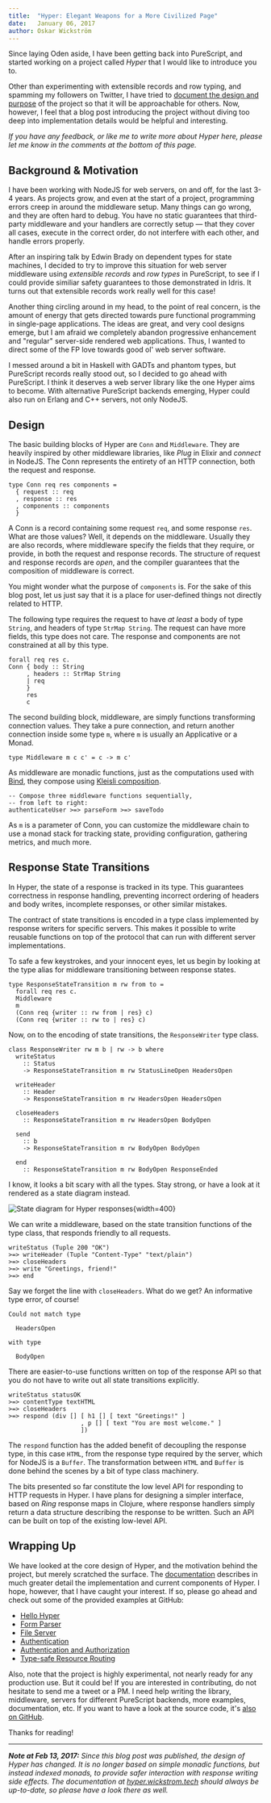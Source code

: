 ```yaml
---
title:  "Hyper: Elegant Weapons for a More Civilized Page"
date:   January 06, 2017
author: Oskar Wickström
---
```


Since laying Oden aside, I have been getting back into PureScript, and started
working on a project called *Hyper* that I would like to introduce you to.

Other than experimenting with extensible records and row typing, and spamming
my followers on Twitter, I have tried to [document the design and
purpose][documentation] of the project so that it will be approachable for
others. Now, however, I feel that a blog post introducing the project without
diving too deep into implementation details would be helpful and interesting.

*If you have any feedback, or like me to write more about Hyper here, please
let me know in the comments at the bottom of this page.*

## Background & Motivation

I have been working with NodeJS for web servers, on and off, for the last 3-4
years. As projects grow, and even at the start of a project, programming errors
creep in around the middleware setup. Many things can go wrong, and they are
often hard to debug. You have no static guarantees that third-party middleware
and your handlers are correctly setup &mdash; that they cover all cases,
execute in the correct order, do not interfere with each other, and handle
errors properly.

After an inspiring talk by Edwin Brady on dependent types for state machines,
I decided to try to improve this situation for web server middleware using
*extensible records* and *row types* in PureScript, to see if I could provide
similiar safety guarantees to those demonstrated in Idris. It turns out that
extensible records work really well for this case!

Another thing circling around in my head, to the point of real concern, is
the amount of energy that gets directed towards pure functional programming in
single-page applications. The ideas are great, and very cool designs emerge,
but I am afraid we completely abandon progressive enhancement and "regular"
server-side rendered web applications. Thus, I wanted to direct some of the
FP love towards good ol' web server software.

I messed around a bit in Haskell with GADTs and phantom types, but PureScript
records really stood out, so I decided to go ahead with PureScript. I think it
deserves a web server library like the one Hyper aims to become. With
alternative PureScript backends emerging, Hyper could also run on Erlang and
C++ servers, not only NodeJS.

## Design

The basic building blocks of Hyper are `Conn` and `Middleware`. They are
heavily inspired by other middleware libraries, like *Plug* in Elixir and
*connect* in NodeJS. The Conn represents the entirety of an HTTP connection, both
the request and response.

```{.haskell .purescript}
type Conn req res components =
  { request :: req
  , response :: res
  , components :: components
  }
```

A Conn is a record containing some request `req`, and some response `res`. What
are those values? Well, it depends on the middleware. Usually they are also
records, where middleware specify the fields that they require, or provide, in
both the request and response records. The structure of request and response
records are *open*, and the compiler guarantees that the composition of
middleware is correct.

You might wonder what the purpose of `components` is. For the sake of this
blog post, let us just say that it is a place for user-defined things not
directly related to HTTP.

The following type requires the request to have *at least* a body of type
`String`, and headers of type `StrMap String`. The request can have more
fields, this type does not care. The response and components are not
constrained at all by this type.

```{.haskell .purescript}
forall req res c.
Conn { body :: String
     , headers :: StrMap String
     | req
     }
     res
     c
```

The second building block, middleware, are simply functions transforming
connection values. They take a pure connection, and return another connection
inside some type `m`, where `m` is usually an Applicative or a Monad.

```{.haskell .purescript}
type Middleware m c c' = c -> m c'
```

As middleware are monadic functions, just as the computations used with
[Bind][bind], they compose using [Kleisli composition][kleisli-composition].

```{.haskell .purescript}
-- Compose three middleware functions sequentially,
-- from left to right:
authenticateUser >=> parseForm >=> saveTodo
```

As `m` is a parameter of Conn, you can customize the middleware chain to use
a monad stack for tracking state, providing configuration, gathering metrics,
and much more.

## Response State Transitions

In Hyper, the state of a response is tracked in its type. This guarantees
correctness in response handling, preventing incorrect ordering of headers
and body writes, incomplete responses, or other similar mistakes.

The contract of state transitions is encoded in a type class implemented by
response writers for specific servers. This makes it possible to write reusable
functions on top of the protocol that can run with different server
implementations.

To safe a few keystrokes, and your innocent eyes, let us begin by looking at
the type alias for middleware transitioning between response states.

```{.haskell .purescript}
type ResponseStateTransition m rw from to =
  forall req res c.
  Middleware
  m
  (Conn req {writer :: rw from | res} c)
  (Conn req {writer :: rw to | res} c)
```

Now, on to the encoding of state transitions, the `ResponseWriter` type class.

```{.haskell .purescript}
class ResponseWriter rw m b | rw -> b where
  writeStatus
    :: Status
    -> ResponseStateTransition m rw StatusLineOpen HeadersOpen

  writeHeader
    :: Header
    -> ResponseStateTransition m rw HeadersOpen HeadersOpen

  closeHeaders
    :: ResponseStateTransition m rw HeadersOpen BodyOpen

  send
    :: b
    -> ResponseStateTransition m rw BodyOpen BodyOpen

  end
    :: ResponseStateTransition m rw BodyOpen ResponseEnded
```

I know, it looks a bit scary with all the types. Stay strong, or have a look at
it rendered as a state diagram instead.

![State diagram for Hyper responses](/assets/hyper-states.svg){width=400}

We can write a middleware, based on the state transition functions of the type
class, that responds friendly to all requests.

```{.haskell .purescript}
writeStatus (Tuple 200 "OK")
>=> writeHeader (Tuple "Content-Type" "text/plain")
>=> closeHeaders
>=> write "Greetings, friend!"
>=> end
```

Say we forget the line with `closeHeaders`. What do we get? An informative type
error, of course!

```
Could not match type

  HeadersOpen

with type

  BodyOpen
```

There are easier-to-use functions written on top of the response API so that
you do not have to write out all state transitions explicitly.

```{.haskell .purescript}
writeStatus statusOK
>=> contentType textHTML
>=> closeHeaders
>=> respond (div [] [ h1 [] [ text "Greetings!" ]
                    , p [] [ text "You are most welcome." ]
                    ])
```

The `respond` function has the added benefit of decoupling the response type,
in this case `HTML`, from the response type required by the server, which
for NodeJS is a `Buffer`. The transformation between `HTML` and `Buffer` is
done behind the scenes by a bit of type class machinery.

The bits presented so far constitute the low level API for responding to HTTP
requests in Hyper. I have plans for designing a simpler interface, based on
*Ring* response maps in Clojure, where response handlers simply return a data
structure describing the response to be written. Such an API can be built on
top of the existing low-level API.

## Wrapping Up

We have looked at the core design of Hyper, and the motivation behind the
project, but merely scratched the surface. The [documentation][documentation]
describes in much greater detail the implementation and current components of
Hyper. I hope, however, that I have caught your interest. If so, please go
ahead and check out some of the provided examples at GitHub:

* [Hello Hyper][hello-hyper]
* [Form Parser][form-parser]
* [File Server][file-server]
* [Authentication][authentication]
* [Authentication and Authorization][authentication-and-authorization]
* [Type-safe Resource Routing][routing]

Also, note that the project is highly experimental, not nearly ready for any
production use. But it could be! If you are interested in contributing, do not
hesitate to send me a tweet or a PM. I need help writing the library,
middleware, servers for different PureScript backends, more examples,
documentation, etc. If you want to have a look at the source code, it's [also
on GitHub][repository].

Thanks for reading!

---

_**Note at Feb 13, 2017:** Since this blog post was published, the design of Hyper
has changed.  It is no longer based on simple monadic functions, but instead
indexed monads, to provide safer interaction with response writing side
effects. The documentation at
[hyper.wickstrom.tech](http://hyper.wickstrom.tech) should always be
up-to-date, so please have a look there as well._

[documentation]: http://hyper.wickstrom.tech
[repository]: https://github.com/owickstrom/hyper
[bind]: https://pursuit.purescript.org/packages/purescript-prelude/2.1.0/docs/Control.Bind#v:(%3E=%3E)
[kleisli-composition]: https://pursuit.purescript.org/packages/purescript-prelude/2.1.0/docs/Control.Bind#v:(%3E=%3E)
[hello-hyper]: https://github.com/owickstrom/hyper/blob/master/examples/hello-hyper/Main.purs
[form-parser]: https://github.com/owickstrom/hyper/blob/master/examples/form-parser/Main.purs
[file-server]: https://github.com/owickstrom/hyper/blob/master/examples/file-server/Main.purs
[authentication]: https://github.com/owickstrom/hyper/blob/master/examples/authentication/Main.purs
[authentication-and-authorization]: https://github.com/owickstrom/hyper/blob/master/examples/authentication-and-authorization/Main.purs
[routing]: https://github.com/owickstrom/hyper/blob/master/examples/routing/Main.purs
